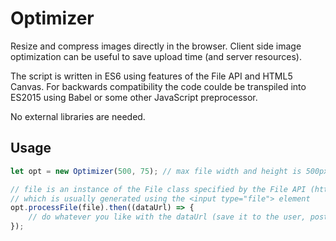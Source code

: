 # Optimizer
Resize and compress images directly in the browser.
Client side image optimization can be useful to save upload time (and server resources).

The script is written in ES6 using features of the File API and HTML5 Canvas.
For backwards compatibility the code coulde be transpiled into ES2015 using
Babel or some other JavaScript preprocessor.

No external libraries are needed.
 
## Usage
```javascript
let opt = new Optimizer(500, 75); // max file width and height is 500px, max JPEG compresion ratio is 75

// file is an instance of the File class specified by the File API (https://w3c.github.io/FileAPI/)
// which is usually generated using the <input type="file"> element
opt.processFile(file).then((dataUrl) => {
    // do whatever you like with the dataUrl (save it to the user, post it to the server, display it in <img>...)
});
```